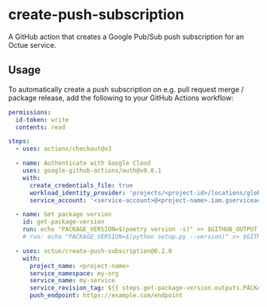 # create-push-subscription
A GitHub action that creates a Google Pub/Sub push subscription for an Octue service.

## Usage
To automatically create a push subscription on e.g. pull request merge / package release, add the following to your
GitHub Actions workflow:

```yaml
permissions:
  id-token: write
  contents: read

steps:
  - uses: actions/checkout@v3

  - name: Authenticate with Google Cloud
    uses: google-github-actions/auth@v0.8.1
    with:
      create_credentials_file: true
      workload_identity_provider: 'projects/<project-id>/locations/global/workloadIdentityPools/<pool-name>/providers/<provider-name>'
      service_account: '<service-account>@<project-name>.iam.gserviceaccount.com'

  - name: Get package version
    id: get-package-version
    run: echo "PACKAGE_VERSION=$(poetry version -s)" >> $GITHUB_OUTPUT
    # run: echo "PACKAGE_VERSION=$(python setup.py --version)" >> $GITHUB_OUTPUT  <- Use this instead if your package uses a `setup.py` file.

  - uses: octue/create-push-subscription@0.2.0
    with:
      project_name: <project-name>
      service_namespace: my-org
      service_name: my-service
      service_revision_tag: ${{ steps.get-package-version.outputs.PACKAGE_VERSION }}
      push_endpoint: https://example.com/endpoint

```
